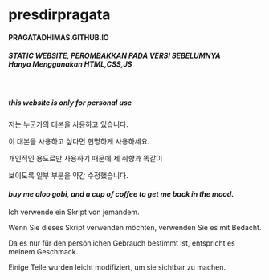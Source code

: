 # presdirpragata
<p><h4>PRAGATADHIMAS.GITHUB.IO</p></h4>
<h5>STATIC WEBSITE, PEROMBAKKAN PADA VERSI SEBELUMNYA<br><b>Hanya Menggunakan HTML,CSS,JS</h5></b></br>
<i><h5>this website is only for personal use</i></h5>
<p>저는 누군가의 대본을 사용하고 있습니다.</p>
이 대본을 사용하고 싶다면 현명하게 사용하세요.
<p>개인적인 용도로만 사용하기 때문에 제 취향과 똑같이</p>
보이도록 일부 부분을 약간 수정했습니다.</p>
<i><h4>buy me aloo gobi, and a cup of coffee to get me back in the mood.</i></h4>
<p> Ich verwende ein Skript von jemandem. </p>
Wenn Sie dieses Skript verwenden möchten, verwenden Sie es mit Bedacht.
<p> Da es nur für den persönlichen Gebrauch bestimmt ist, entspricht es meinem Geschmack. </p>
<p>Einige Teile wurden leicht modifiziert, um sie sichtbar zu machen. </p>
